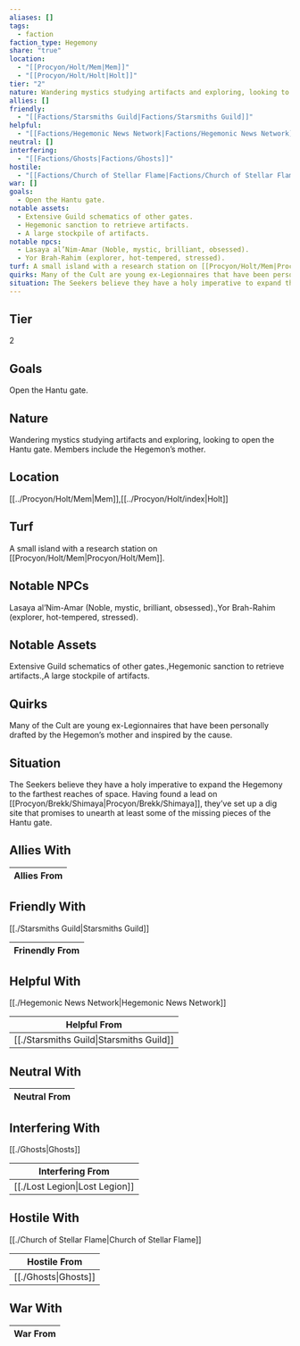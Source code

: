 ```yaml
---
aliases: []
tags:
  - faction
faction_type: Hegemony
share: "true"
location:
  - "[[Procyon/Holt/Mem|Mem]]"
  - "[[Procyon/Holt/Holt|Holt]]"
tier: "2"
nature: Wandering mystics studying artifacts and exploring, looking to open the Hantu gate. Members include the Hegemon’s mother.
allies: []
friendly:
  - "[[Factions/Starsmiths Guild|Factions/Starsmiths Guild]]"
helpful:
  - "[[Factions/Hegemonic News Network|Factions/Hegemonic News Network]]"
neutral: []
interfering:
  - "[[Factions/Ghosts|Factions/Ghosts]]"
hostile:
  - "[[Factions/Church of Stellar Flame|Factions/Church of Stellar Flame]]"
war: []
goals:
  - Open the Hantu gate.
notable assets:
  - Extensive Guild schematics of other gates.
  - Hegemonic sanction to retrieve artifacts.
  - A large stockpile of artifacts.
notable npcs:
  - Lasaya al’Nim-Amar (Noble, mystic, brilliant, obsessed).
  - Yor Brah-Rahim (explorer, hot-tempered, stressed).
turf: A small island with a research station on [[Procyon/Holt/Mem|Procyon/Holt/Mem]].
quirks: Many of the Cult are young ex-Legionnaires that have been personally drafted by the Hegemon’s mother and inspired by the cause.
situation: The Seekers believe they have a holy imperative to expand the Hegemony to the farthest reaches of space. Having found a lead on [[Procyon/Brekk/Shimaya|Procyon/Brekk/Shimaya]], they’ve set up a dig site that promises to unearth at least some of the missing pieces of the Hantu gate.
---
```

## Tier

2

## Goals

Open the Hantu gate.

## Nature

Wandering mystics studying artifacts and exploring, looking to open the Hantu gate. Members include the Hegemon’s mother.

## Location

[[../Procyon/Holt/Mem|Mem]],[[../Procyon/Holt/index|Holt]]

## Turf

A small island with a research station on [[Procyon/Holt/Mem|Procyon/Holt/Mem]].

## Notable NPCs

Lasaya al’Nim-Amar (Noble, mystic, brilliant, obsessed).,Yor Brah-Rahim (explorer, hot-tempered, stressed).

## Notable Assets

Extensive Guild schematics of other gates.,Hegemonic sanction to retrieve artifacts.,A large stockpile of artifacts.

## Quirks

Many of the Cult are young ex-Legionnaires that have been personally drafted by the Hegemon’s mother and inspired by the cause.

## Situation

The Seekers believe they have a holy imperative to expand the Hegemony to the farthest reaches of space. Having found a lead on [[Procyon/Brekk/Shimaya|Procyon/Brekk/Shimaya]], they’ve set up a dig site that promises to unearth at least some of the missing pieces of the Hantu gate.

## Allies With



| Allies From |
| ----------- |


## Friendly With

[[./Starsmiths Guild|Starsmiths Guild]]

| Frinendly From |
| -------------- |


## Helpful With

[[./Hegemonic News Network|Hegemonic News Network]]

| Helpful From                                       |
| -------------------------------------------------- |
| [[./Starsmiths Guild\|Starsmiths Guild]] |


## Neutral With




| Neutral From |
| ------------ |



## Interfering With

[[./Ghosts|Ghosts]]


| Interfering From                         |
| ---------------------------------------- |
| [[./Lost Legion\|Lost Legion]] |



## Hostile With

[[./Church of Stellar Flame|Church of Stellar Flame]]


| Hostile From                   |
| ------------------------------ |
| [[./Ghosts\|Ghosts]] |



## War With



| War From |
| -------- |

